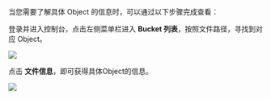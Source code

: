 当您需要了解具体 Object 的信息时，可以通过以下步骤完成查看：

登录并进入控制台，点击左侧菜单栏进入 **Bucket 列表**，按照文件路径，寻找到对应 Object。

![](http://imgcache.tce.fsphere.cn/static/mccdn.qcloud.com/static/img/595f07872d2b43c5ca834fc0eed060bf/Free-Converter.com-qq20160731-1%402x-40173251.jpg)

点击 **文件信息**，即可获得具体Object的信息。

![](http://imgcache.tce.fsphere.cn/static/mccdn.qcloud.com/static/img/8b0992913b30ad6549005857dabc628c/QQ20160731-1%402x.png)